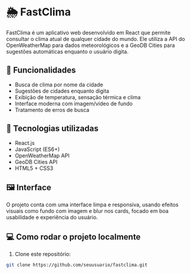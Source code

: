 # 🌦️ FastClima

FastClima é um aplicativo web desenvolvido em React que permite consultar o clima atual de qualquer cidade do mundo. Ele utiliza a API do OpenWeatherMap para dados meteorológicos e a GeoDB Cities para sugestões automáticas enquanto o usuário digita.

## 🚀 Funcionalidades

- Busca de clima por nome da cidade
- Sugestões de cidades enquanto digita
- Exibição de temperatura, sensação térmica e clima
- Interface moderna com imagem/vídeo de fundo
- Tratamento de erros de busca

## 🔧 Tecnologias utilizadas

- React.js
- JavaScript (ES6+)
- OpenWeatherMap API
- GeoDB Cities API
- HTML5 + CSS3

## 🖼️ Interface

O projeto conta com uma interface limpa e responsiva, usando efeitos visuais como fundo com imagem e blur nos cards, focado em boa usabilidade e experiência do usuário.

## 💻 Como rodar o projeto localmente

1. Clone este repositório:
```bash
git clone https://github.com/seuusuario/fastclima.git
